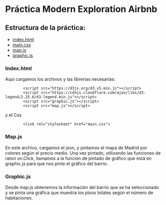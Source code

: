 # Práctica Modern Exploration Airbnb

## Estructura de la práctica:

- [index.html](/index.html)
- [main.css](/main.css)
- [map.js](/map.js)
- [graphic.js](/graphic.js)

### Index.html

Aquí cargamos los archivos y las librerías necesarias:
```
        <script src="https://d3js.org/d3.v5.min.js"></script>
        <script src="https://cdnjs.cloudflare.com/ajax/libs/d3-legend/2.25.6/d3-legend.min.js"></script>
        <script src="graphic.js"></script>
        <script src="map.js"></script>
```
y el Css
```
        <link rel="stylesheet" href="main.css">
```

### Map.js

En este archivo, cargamos el json, y pintamos el mapa de Madrid por colores según el precio medio.
Una vez pintado, utilizando las funciones de raton on.Click, llamamos a la función de pintado de gráfico que está en graphic.js para que nos pinte el gráfico del barrio.

### Graphic.js

Desde map.js obtenemos la información del barrio que se ha seleccionado y se pinta una gráfica que muestra los pisos totales según el número de habitaciones.

